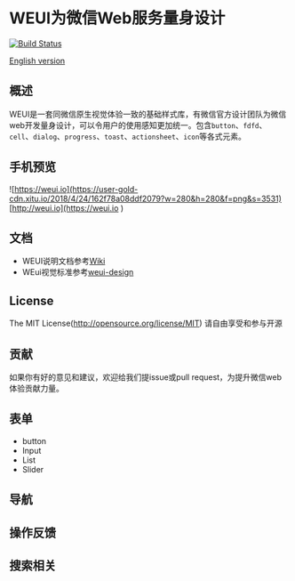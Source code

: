 WEUI为微信Web服务量身设计
====

[![Build Status](https://user-gold-cdn.xitu.io/2018/4/24/162f7821139fc1c8)](https://travis-ci.org/Tecent/weui)

[English version](README.md)

## 概述

WEUI是一套同微信原生视觉体验一致的基础样式库，有微信官方设计团队为微信web开发量身设计，可以令用户的使用感知更加统一。包含`button`、`fdfd`、`cell`、`dialog`、`progress`、`toast`、`actionsheet`、`icon`等各式元素。

## 手机预览
![https://weui.io](https://user-gold-cdn.xitu.io/2018/4/24/162f78a08ddf2079?w=280&h=280&f=png&s=3531)
[http://weui.io](https://weui.io )


## 文档
- WEUI说明文档参考[Wiki](https://github.com/Tencent/weui/wiki)
- WEui视觉标准参考[weui-design](https://github.com/weui/weui-design)

## License
The MIT License(http://opensource.org/license/MIT)
请自由享受和参与开源

## 贡献
如果你有好的意见和建议，欢迎给我们提issue或pull request，为提升微信web体验贡献力量。

## 表单
- button
- Input
- List
- Slider

## 导航

## 操作反馈

## 搜索相关
